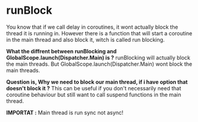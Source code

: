 # runBlock

You know that if we call delay in coroutines, it wont actually block the thread it is running in.
However there is a function that will start a coroutine in the main thread and also block it, witch is called run blocking.


**What the diffrent between runBlocking and GlobalScope.launch(Dispatcher.Main) is ?**
runBlocking will actually block the main threads.
But GlobalScope.launch(Dispatcher.Main) wont block the main threads.


**Question is, Why we need to block our main thread, if i have option that doesn't block it ?**
This can be useful if you don't necessarily need that coroutine behaviour but still want to call suspend functions in the main thread.

**IMPORTAT :**
Main thread is run sync not async!
